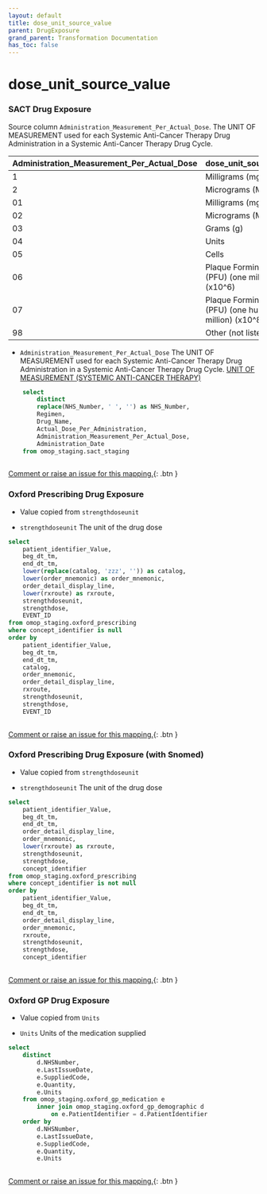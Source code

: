 ```yaml
---
layout: default
title: dose_unit_source_value
parent: DrugExposure
grand_parent: Transformation Documentation
has_toc: false
---
```

# dose_unit_source_value
### SACT Drug Exposure
Source column  `Administration_Measurement_Per_Actual_Dose`.
The UNIT OF MEASUREMENT used for each Systemic Anti-Cancer Therapy Drug Administration in a Systemic Anti-Cancer Therapy Drug Cycle.


|Administration_Measurement_Per_Actual_Dose|dose_unit_source_value|notes|
|------|-----|-----|
|1|Milligrams (mg)||
|2|Micrograms (Mcg)||
|01|Milligrams (mg)||
|02|Micrograms (Mcg)||
|03|Grams (g)||
|04|Units||
|05|Cells||
|06|Plaque Forming Units (PFU) (one million) (x10^6)||
|07|Plaque Forming Units (PFU) (one hundred million) (x10^8)||
|98|Other (not listed)||


* `Administration_Measurement_Per_Actual_Dose` The UNIT OF MEASUREMENT used for each Systemic Anti-Cancer Therapy Drug Administration in a Systemic Anti-Cancer Therapy Drug Cycle. [UNIT OF MEASUREMENT (SYSTEMIC ANTI-CANCER THERAPY)](https://www.datadictionary.nhs.uk/data_elements/unit_of_measurement__systemic_anti-cancer_therapy_.html)

```sql
	select
		distinct
		replace(NHS_Number, ' ', '') as NHS_Number,
		Regimen,
		Drug_Name,
		Actual_Dose_Per_Administration,
		Administration_Measurement_Per_Actual_Dose,
		Administration_Date
	from omop_staging.sact_staging
	
```


[Comment or raise an issue for this mapping.](https://github.com/answerdigital/oxford-omop-data-mapper/issues/new?title=OMOP%20DrugExposure%20table%20dose_unit_source_value%20field%20SACT%20Drug%20Exposure%20mapping){: .btn }
### Oxford Prescribing Drug Exposure
* Value copied from `strengthdoseunit`

* `strengthdoseunit` The unit of the drug dose 

```sql
select
	patient_identifier_Value,
	beg_dt_tm,
	end_dt_tm,
	lower(replace(catalog, 'zzz', '')) as catalog,
	lower(order_mnemonic) as order_mnemonic,
	order_detail_display_line,
	lower(rxroute) as rxroute,
	strengthdoseunit,
	strengthdose,
	EVENT_ID
from omop_staging.oxford_prescribing
where concept_identifier is null
order by
	patient_identifier_Value,
	beg_dt_tm,
	end_dt_tm,
	catalog,
	order_mnemonic,
	order_detail_display_line,
	rxroute,
	strengthdoseunit,
	strengthdose,
	EVENT_ID
	
```


[Comment or raise an issue for this mapping.](https://github.com/answerdigital/oxford-omop-data-mapper/issues/new?title=OMOP%20DrugExposure%20table%20dose_unit_source_value%20field%20Oxford%20Prescribing%20Drug%20Exposure%20mapping){: .btn }
### Oxford Prescribing Drug Exposure (with Snomed)
* Value copied from `strengthdoseunit`

* `strengthdoseunit` The unit of the drug dose 

```sql
select
	patient_identifier_Value,
	beg_dt_tm,
	end_dt_tm,
	order_detail_display_line,
	order_mnemonic,
	lower(rxroute) as rxroute,
	strengthdoseunit,
	strengthdose,
	concept_identifier
from omop_staging.oxford_prescribing
where concept_identifier is not null
order by
	patient_identifier_Value,
	beg_dt_tm,
	end_dt_tm,
	order_detail_display_line,
	order_mnemonic,
	rxroute,
	strengthdoseunit,
	strengthdose,
	concept_identifier
	
```


[Comment or raise an issue for this mapping.](https://github.com/answerdigital/oxford-omop-data-mapper/issues/new?title=OMOP%20DrugExposure%20table%20dose_unit_source_value%20field%20Oxford%20Prescribing%20Drug%20Exposure%20(with%20Snomed)%20mapping){: .btn }
### Oxford GP Drug Exposure
* Value copied from `Units`

* `Units` Units of the medication supplied 

```sql
select
	distinct
		d.NHSNumber,
		e.LastIssueDate,
		e.SuppliedCode,
		e.Quantity,
		e.Units
	from omop_staging.oxford_gp_medication e
		inner join omop_staging.oxford_gp_demographic d
			on e.PatientIdentifier = d.PatientIdentifier
	order by
		d.NHSNumber,
		e.LastIssueDate,
		e.SuppliedCode,
		e.Quantity,
		e.Units
	
```


[Comment or raise an issue for this mapping.](https://github.com/answerdigital/oxford-omop-data-mapper/issues/new?title=OMOP%20DrugExposure%20table%20dose_unit_source_value%20field%20Oxford%20GP%20Drug%20Exposure%20mapping){: .btn }
